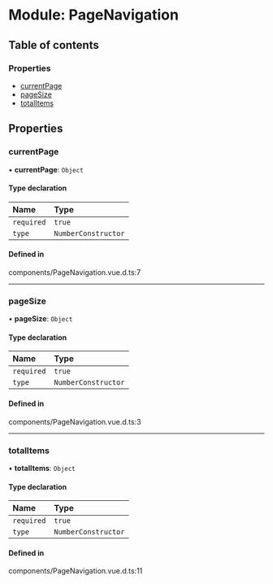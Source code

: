 # Module: PageNavigation

## Table of contents

### Properties

- [currentPage](undefined)
- [pageSize](undefined)
- [totalItems](undefined)

## Properties

### currentPage

• **currentPage**: `Object`

#### Type declaration

| Name | Type |
| :------ | :------ |
| `required` | ``true`` |
| `type` | `NumberConstructor` |

#### Defined in

components/PageNavigation.vue.d.ts:7

___

### pageSize

• **pageSize**: `Object`

#### Type declaration

| Name | Type |
| :------ | :------ |
| `required` | ``true`` |
| `type` | `NumberConstructor` |

#### Defined in

components/PageNavigation.vue.d.ts:3

___

### totalItems

• **totalItems**: `Object`

#### Type declaration

| Name | Type |
| :------ | :------ |
| `required` | ``true`` |
| `type` | `NumberConstructor` |

#### Defined in

components/PageNavigation.vue.d.ts:11
